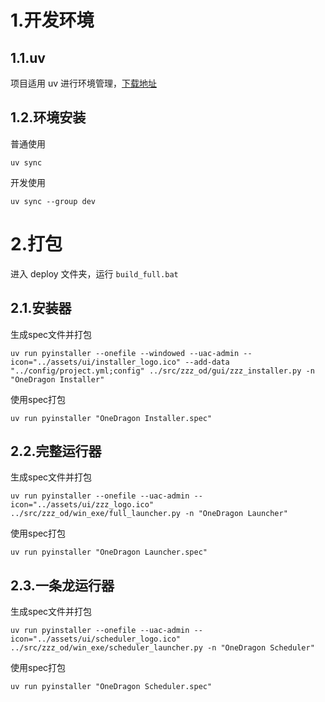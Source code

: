 # 1.开发环境

## 1.1.uv

项目适用 uv 进行环境管理，[下载地址](https://github.com/astral-sh/uv/releases/latest)

## 1.2.环境安装

普通使用

```shell
uv sync
```

开发使用

```shell
uv sync --group dev
```

# 2.打包

进入 deploy 文件夹，运行 `build_full.bat`

## 2.1.安装器

生成spec文件并打包

```shell
uv run pyinstaller --onefile --windowed --uac-admin --icon="../assets/ui/installer_logo.ico" --add-data "../config/project.yml;config" ../src/zzz_od/gui/zzz_installer.py -n "OneDragon Installer"
```

使用spec打包

```shell
uv run pyinstaller "OneDragon Installer.spec"
```

## 2.2.完整运行器

生成spec文件并打包

```shell
uv run pyinstaller --onefile --uac-admin --icon="../assets/ui/zzz_logo.ico" ../src/zzz_od/win_exe/full_launcher.py -n "OneDragon Launcher"
```

使用spec打包
```shell
uv run pyinstaller "OneDragon Launcher.spec"
```

## 2.3.一条龙运行器

生成spec文件并打包

```shell
uv run pyinstaller --onefile --uac-admin --icon="../assets/ui/scheduler_logo.ico" ../src/zzz_od/win_exe/scheduler_launcher.py -n "OneDragon Scheduler"
```

使用spec打包
```shell
uv run pyinstaller "OneDragon Scheduler.spec"
```


